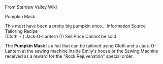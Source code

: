 From Stardew Valley Wiki

Pumpkin Mask

This must have been a pretty big pumpkin once... Information Source Tailoring Recipe  
(Cloth + ) Jack-O-Lantern (1) Sell Price Cannot be sold

The **Pumpkin Mask** is a hat that can be tailored using Cloth and a Jack-O-Lantern at the sewing machine inside Emily's house or the Sewing Machine received as a reward for the "Rock Rejuvenation" special order.